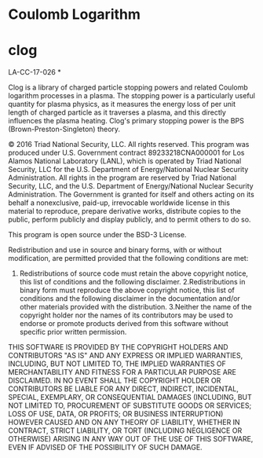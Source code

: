 # Coulomb Logarithm
# clog 

LA-CC-17-026 *

Clog is a library of charged particle stopping powers and related Coulomb logarithm
processes in a plasma. The stopping power is a particularly useful quantity for
plasma physics, as it measures the energy loss of per unit length of charged particle
as it traverses a plasma, and this directly influences the plasma
heating. Clog's primary stopping power is the BPS (Brown-Preston-Singleton)
theory. 

© 2016 Triad National Security, LLC. All rights reserved. This program
was produced under U.S. Government contract 89233218CNA000001 for Los
Alamos National Laboratory (LANL), which is operated by Triad National
Security, LLC for the U.S. Department of Energy/National Nuclear
Security Administration. All rights in the program are reserved by
Triad National Security, LLC, and the U.S. Department of
Energy/National Nuclear Security Administration. The Government is
granted for itself and others acting on its behalf a nonexclusive,
paid-up, irrevocable worldwide license in this material to reproduce,
prepare derivative works, distribute copies to the public, perform
publicly and display publicly, and to permit others to do so.

This program is open source under the BSD-3 License.

Redistribution and use in source and binary forms, with or without
modification, are permitted provided that the following conditions are
met:
1. Redistributions of source code must retain the above copyright
   notice, this list of conditions and the following disclaimer.
2.Redistributions in binary form must reproduce the above copyright
notice, this list of conditions and the following disclaimer in the
documentation and/or other materials provided with the distribution.
3.Neither the name of the copyright holder nor the names of its
contributors may be used to endorse or promote products derived from
this software without specific prior written permission.

THIS SOFTWARE IS PROVIDED BY THE COPYRIGHT HOLDERS AND CONTRIBUTORS
"AS IS" AND ANY EXPRESS OR IMPLIED WARRANTIES, INCLUDING, BUT NOT
LIMITED TO, THE IMPLIED WARRANTIES OF MERCHANTABILITY AND FITNESS FOR
A PARTICULAR PURPOSE ARE DISCLAIMED. IN NO EVENT SHALL THE COPYRIGHT
HOLDER OR CONTRIBUTORS BE LIABLE FOR ANY DIRECT, INDIRECT, INCIDENTAL,
SPECIAL, EXEMPLARY, OR CONSEQUENTIAL DAMAGES (INCLUDING, BUT NOT
LIMITED TO, PROCUREMENT OF SUBSTITUTE GOODS OR SERVICES; LOSS OF USE,
DATA, OR PROFITS; OR BUSINESS INTERRUPTION) HOWEVER CAUSED AND ON ANY
THEORY OF LIABILITY, WHETHER IN CONTRACT, STRICT LIABILITY, OR TORT
(INCLUDING NEGLIGENCE OR OTHERWISE) ARISING IN ANY WAY OUT OF THE USE
OF THIS SOFTWARE, EVEN IF ADVISED OF THE POSSIBILITY OF SUCH DAMAGE.

 
